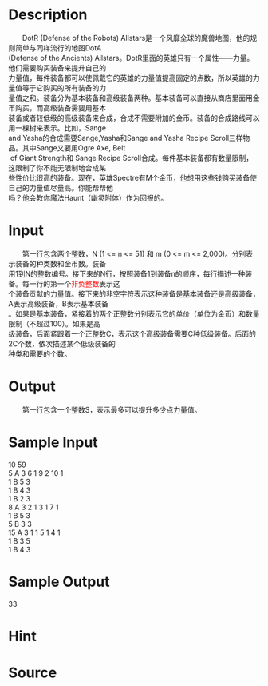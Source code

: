 
# Description

<div class="content"><p>　　DotR (Defense of the Robots) Allstars是一个风靡全球的魔兽地图，他的规则简单与同样流行的地图DotA <br/>
(Defense of the Ancients) Allstars。DotR里面的英雄只有一个属性——力量。他们需要购买装备来提升自己的<br/>
力量值，每件装备都可以使佩戴它的英雄的力量值提高固定的点数，所以英雄的力量值等于它购买的所有装备的力<br/>
量值之和。装备分为基本装备和高级装备两种。基本装备可以直接从商店里面用金币购买，而高级装备需要用基本<br/>
装备或者较低级的高级装备来合成，合成不需要附加的金币。装备的合成路线可以用一棵树来表示。比如，Sange <br/>
and Yasha的合成需要Sange,Yasha和Sange and Yasha Recipe Scroll三样物品。其中Sange又要用Ogre Axe, Belt<br/>
 of Giant Strength和 Sange Recipe Scroll合成。每件基本装备都有数量限制，这限制了你不能无限制地合成某<br/>
些性价比很高的装备。现在，英雄Spectre有M个金币，他想用这些钱购买装备使自己的力量值尽量高。你能帮帮他<br/>
吗？他会教你魔法Haunt（幽灵附体）作为回报的。</p></div>

# Input

<div class="content"><p>　　第一行包含两个整数，N (1 &lt;= n &lt;= 51) 和 m (0 &lt;= m &lt;= 2,000)。分别表示装备的种类数和金币数。装备<br/>
用1到N的整数编号。接下来的N行，按照装备1到装备n的顺序，每行描述一种装备。每一行的第一个<span style="color: rgb(255, 0, 0);">非负整数</span>表示这<br/>
个装备贡献的力量值。接下来的非空字符表示这种装备是基本装备还是高级装备，A表示高级装备，B表示基本装备<br/>
。如果是基本装备，紧接着的两个正整数分别表示它的单价（单位为金币）和数量限制（不超过100）。如果是高<br/>
级装备，后面紧跟着一个正整数C，表示这个高级装备需要C种低级装备。后面的2C个数，依次描述某个低级装备的<br/>
种类和需要的个数。</p></div>

# Output

<div class="content"><p>　　第一行包含一个整数S，表示最多可以提升多少点力量值。</p></div>

# Sample Input

<div class="content"><span class="sampledata">10 59<br/>
5 A 3 6 1 9 2 10 1<br/>
1 B 5 3<br/>
1 B 4 3<br/>
1 B 2 3<br/>
8 A 3 2 1 3 1 7 1<br/>
1 B 5 3<br/>
5 B 3 3<br/>
15 A 3 1 1 5 1 4 1<br/>
1 B 3 5<br/>
1 B 4 3</span></div>

# Sample Output

<div class="content"><span class="sampledata">33</span></div>

# Hint

<div class="content"><p></p></div>

# Source

<div class="content"><p><a href="problemset.php?search="></a></p></div>

